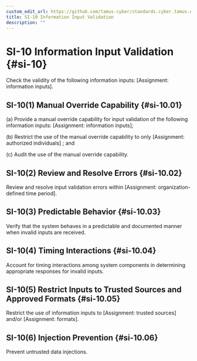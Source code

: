 ```yaml
---
custom_edit_url: https://github.com/tamus-cyber/standards.cyber.tamus.edu/tree/main/content/tamus.edu/TAMUS_profile.xml
title: SI-10 Information Input Validation
description: ""
---
```


# SI-10 Information Input Validation {#si-10}

Check the validity of the following information inputs: [Assignment: information inputs].

## SI-10(1) Manual Override Capability {#si-10.01}

(a) Provide a manual override capability for input validation of the following information inputs: [Assignment: information inputs];

(b) Restrict the use of the manual override capability to only [Assignment: authorized individuals] ; and

(c) Audit the use of the manual override capability.

## SI-10(2) Review and Resolve Errors {#si-10.02}

Review and resolve input validation errors within [Assignment: organization-defined time period].

## SI-10(3) Predictable Behavior {#si-10.03}

Verify that the system behaves in a predictable and documented manner when invalid inputs are received.

## SI-10(4) Timing Interactions {#si-10.04}

Account for timing interactions among system components in determining appropriate responses for invalid inputs.

## SI-10(5) Restrict Inputs to Trusted Sources and Approved Formats {#si-10.05}

Restrict the use of information inputs to [Assignment: trusted sources] and/or [Assignment: formats].

## SI-10(6) Injection Prevention {#si-10.06}

Prevent untrusted data injections.

